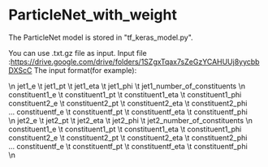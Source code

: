 # ParticleNet_with_weight
The ParticleNet model is stored in "tf_keras_model.py".

You can use .txt.gz file as input.
Input file :https://drive.google.com/drive/folders/1SZgxTqax7sZeGzYCAHUUj8yycbbDXScC
The input format(for example):

\n
jet1_e \t jet1_pt \t jet1_eta \t jet1_phi \t jet1_number_of_constituents
\n
constituent1_e \t constituent1_pt \t constituent1_eta \t constituent1_phi  
constituent2_e \t constituent2_pt \t constituent2_eta \t constituent2_phi  
...
constituentf_e \t constituentf_pt \t constituentf_eta \t constituentf_phi  
\n
jet2_e \t jet2_pt \t jet2_eta \t jet2_phi \t jet2_number_of_constituents
\n
constituent1_e \t constituent1_pt \t constituent1_eta \t constituent1_phi  
constituent2_e \t constituent2_pt \t constituent2_eta \t constituent2_phi  
...
constituentf_e \t constituentf_pt \t constituentf_eta \t constituentf_phi  
\n


